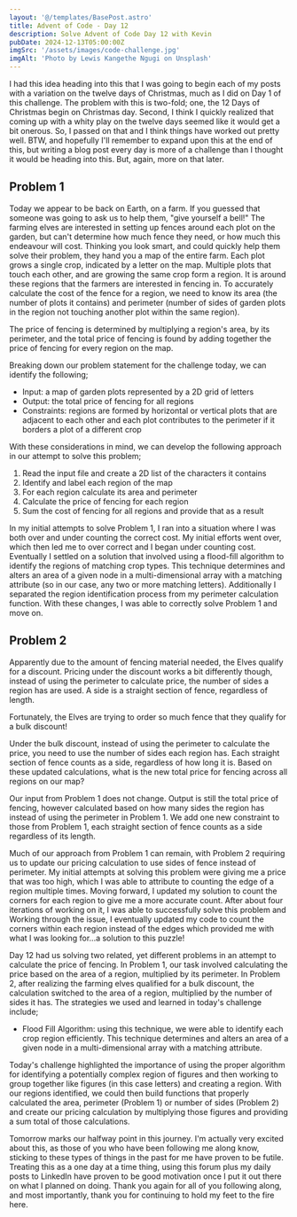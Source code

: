 ```yaml
---
layout: '@/templates/BasePost.astro'
title: Advent of Code - Day 12
description: Solve Advent of Code Day 12 with Kevin
pubDate: 2024-12-13T05:00:00Z
imgSrc: '/assets/images/code-challenge.jpg'
imgAlt: 'Photo by Lewis Kangethe Ngugi on Unsplash'
---
```


I had this idea heading into this that I was going to begin each of my posts with a variation on the twelve days of Christmas, much as I did on Day 1 of this challenge. The problem with this is two-fold; one, the 12 Days of Christmas begin on Christmas day. Second, I think I quickly realized that coming up with a whity play on the twelve days seemed like it would get a bit onerous. So, I passed on that and I think things have worked out pretty well. BTW, and hopefully I'll remember to expand upon this at the end of this, but writing a blog post every day is more of a challenge than I thought it would be heading into this. But, again, more on that later.

## Problem 1
Today we appear to be back on Earth, on a farm. If you guessed that someone was going to ask us to help them, "give yourself a bell!" The farming elves are interested in setting up fences around each plot on the garden, but can't determine how much fence they need, or how much this endeavour will cost. Thinking you look smart, and could quickly help them solve their problem, they hand you a map of the entire farm. Each plot grows a single crop, indicated by a letter on the map. Multiple plots that touch each other, and are growing the same crop form a region. It is around these regions that the farmers are interested in fencing in. To accurately calculate the cost of the fence for a region, we need to know its area (the number of plots it contains) and perimeter (number of sides of garden plots in the region not touching another plot within the same region). 

The price of fencing is determined by multiplying a region's area, by its perimeter, and the total price of fencing is found by adding together the price of fencing for every region on the map.

Breaking down our problem statement for the challenge today, we can identify the following;
- Input: a map of garden plots represented by a 2D grid of letters
- Output: the total price of fencing for all regions
- Constraints: regions are formed by horizontal or vertical plots that are adjacent to each other and each plot contributes to the perimeter if it borders a plot of a different crop

With these considerations in mind, we can develop the following approach in our attempt to solve this problem;
1. Read the input file and create a 2D list of the characters it contains
2. Identify and label each region of the map
3. For each region calculate its area and perimeter
4. Calculate the price of fencing for each region
5. Sum the cost of fencing for all regions and provide that as a result

In my initial attempts to solve Problem 1, I ran into a situation where I was both over and under counting the correct cost. My initial efforts went over, which then led me to over correct and I began under counting cost. Eventually I settled on a solution that involved using a flood-fill algorithm to identify the regions of matching crop types. This technique determines and alters an area of a given node in a multi-dimensional array with a matching attribute (so in our case, any two or more matching letters). Additionally I separated the region identification process from my perimeter calculation function. With these changes, I was able to correctly solve Problem 1 and move on.

## Problem 2
Apparently due to the amount of fencing material needed, the Elves qualify for a discount. Pricing under the discount works a bit differently though, instead of using the perimeter to calculate price, the number of sides a region has are used. A side is a straight section of fence, regardless of length.

Fortunately, the Elves are trying to order so much fence that they qualify for a bulk discount!

Under the bulk discount, instead of using the perimeter to calculate the price, you need to use the number of sides each region has. Each straight section of fence counts as a side, regardless of how long it is. Based on these updated calculations, what is the new total price for fencing across all regions on our map?

Our input from Problem 1 does not change. Output is still the total price of fencing, however calculated based on how many sides the region has instead of using the perimeter in Problem 1. We add one new constraint to those from Problem 1, each straight section of fence counts as a side regardless of its length.

Much of our approach from Problem 1 can remain, with Problem 2 requiring us to update our pricing calculation to use sides of fence instead of perimeter. My initial attempts at solving this problem were giving me a price that was too high, which I was able to attribute to counting the edge of a region multiple times. Moving forward, I updated my solution to count the corners for each region to give me a more accurate count. After about four iterations of working on it, I was able to successfully solve this problem and Working through the issue, I eventually updated my code to count the corners within each region instead of the edges which provided me with what I was looking for...a solution to this puzzle!

Day 12 had us solving two related, yet different problems in an attempt to calculate the price of fencing. In Problem 1, our task involved calculating the price based on the area of a region, multiplied by its perimeter. In Problem 2, after realizing the farming elves qualified for a bulk discount, the calculation switched to the area of a region, multiplied by the number of sides it has. The strategies we used and learned in today's challenge include;
- Flood Fill Algorithm: using this technique, we were able to identify each crop region efficiently. This technique determines and alters an area of a given node in a multi-dimensional array with a matching attribute.

Today's challenge highlighted the importance of using the proper algorithm for identifying a potentially complex region of figures and then working to group together like figures (in this case letters) and creating a region. With our regions identified, we could then build functions that properly calculated the area, perimeter (Problem 1) or number of sides (Problem 2) and create our pricing calculation by multiplying those figures and providing a sum total of those calculations.

Tomorrow marks our halfway point in this journey. I'm actually very excited about this, as those of you who have been following me along know, sticking to these types of things in the past for me have proven to be futile. Treating this as a one day at a time thing, using this forum plus my daily posts to LinkedIn have proven to be good motivation once I put it out there on what I planned on doing. Thank you again for all of you following along, and most importantly, thank you for continuing to hold my feet to the fire here.